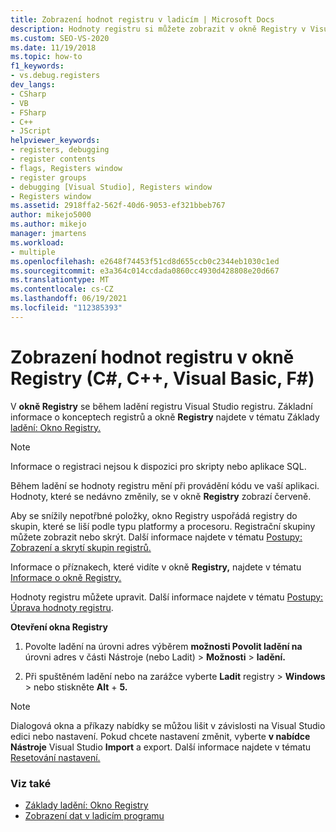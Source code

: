 ```yaml
---
title: Zobrazení hodnot registru v ladicím | Microsoft Docs
description: Hodnoty registru si můžete zobrazit v okně Registry v Visual Studio. Během ladění se hodnoty registru mění při provádění kódu ve vaší aplikaci.
ms.custom: SEO-VS-2020
ms.date: 11/19/2018
ms.topic: how-to
f1_keywords:
- vs.debug.registers
dev_langs:
- CSharp
- VB
- FSharp
- C++
- JScript
helpviewer_keywords:
- registers, debugging
- register contents
- flags, Registers window
- register groups
- debugging [Visual Studio], Registers window
- Registers window
ms.assetid: 2918ffa2-562f-40d6-9053-ef321bbeb767
author: mikejo5000
ms.author: mikejo
manager: jmartens
ms.workload:
- multiple
ms.openlocfilehash: e2648f74453f51cd8d655ccb0c2344eb1030c1ed
ms.sourcegitcommit: e3a364c014ccdada0860cc4930d428808e20d667
ms.translationtype: MT
ms.contentlocale: cs-CZ
ms.lasthandoff: 06/19/2021
ms.locfileid: "112385393"
---
```

# <a name="view-register-values-in-the-registers-window-c-c-visual-basic-f"></a>Zobrazení hodnot registru v okně Registry (C#, C++, Visual Basic, F#)

V **okně Registry** se během ladění registru Visual Studio registru. Základní informace o konceptech registrů a okně **Registry** najdete v tématu Základy [ladění: Okno Registry.](../debugger/debugging-basics-registers-window.md)

> [!NOTE]
> Informace o registraci nejsou k dispozici pro skripty nebo aplikace SQL.

Během ladění se hodnoty registru mění při provádění kódu ve vaší aplikaci. Hodnoty, které se nedávno změnily, se v okně **Registry** zobrazí červeně.

Aby se snížily  nepotřbné položky, okno Registry uspořádá registry do skupin, které se liší podle typu platformy a procesoru. Registrační skupiny můžete zobrazit nebo skrýt. Další informace najdete v tématu [Postupy: Zobrazení a skrytí skupin registrů.](../debugger/how-to-display-and-hide-register-groups.md)

Informace o příznakech, které vidíte v okně **Registry,** najdete v tématu [Informace o okně Registry.](../debugger/debugging-basics-registers-window.md)

Hodnoty registru můžete upravit. Další informace najdete v tématu [Postupy: Úprava hodnoty registru](../debugger/how-to-edit-a-register-value.md).

**Otevření okna Registry**

1. Povolte ladění na úrovni adres výběrem **možnosti Povolit ladění na** úrovni adres v části Nástroje (nebo Ladit) > **Možnosti**    >  **ladění.**

1. Při spuštěném ladění nebo na zarážce vyberte **Ladit** registry  >  **Windows**  >  nebo stiskněte **Alt** + **5.**

>[!NOTE]
>Dialogová okna a příkazy nabídky se můžou lišit v závislosti na Visual Studio edici nebo nastavení. Pokud chcete nastavení změnit, vyberte **v nabídce Nástroje** Visual Studio **Import** a export. Další informace najdete v tématu [Resetování nastavení.](../ide/environment-settings.md#reset-settings)

### <a name="see-also"></a>Viz také

- [Základy ladění: Okno Registry](../debugger/debugging-basics-registers-window.md)
- [Zobrazení dat v ladicím programu](../debugger/viewing-data-in-the-debugger.md)
